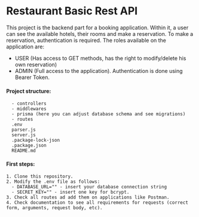 # Restaurant Basic Rest API

This project is the backend part for a booking application. Within it, a user can see the available hotels, their rooms and make a reservation. To make a reservation, authentication is required. The roles available on the application are:
  - USER (Has access to GET methods, has the right to modify/delete his own reservation)
  - ADMIN (Full access to the application).
    Authentication is done using Bearer Token.

#### Project structure:
  ```
    - controllers  
    - middlewares
    - prisma (here you can adjust database schema and see migrations)
    - routes
    .env
    parser.js
    server.js
    .package-lock-json
    .package.json
    README.md
```

#### First steps:
```
1. Clone this repository.
2. Modify the .env file as follows:
  - DATABASE_URL="" - insert your database connection string
  - SECRET_KEY="" - insert one key for bcrypt.
3. Check all routes ad add them on applications like Postman.
4. Check documentation to see all requirements for requests (correct form, arguments, request body, etc).
```


